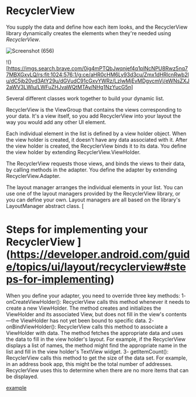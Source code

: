 # RecyclerView 
You supply the data and define how each item looks, and the RecyclerView library dynamically creates the elements when they're needed using _RecyclerView_.


![Screenshot (656)](https://user-images.githubusercontent.com/97829483/166918994-7fbaf210-e045-4785-87d6-9eaa846148cf.png)


!()[https://imgs.search.brave.com/0ig4mPTQbJwqnjef4q1plNcNPU8Rwz5nq77MBXGxvLQ/rs:fit:1024:576:1/g:ce/aHR0cHM6Ly93d3cu/Zmx1dHRlcnRwb2lu/dC5jb20vd3AtY29u/dGVudC91cGxvYWRz/LzIwMjEvMDgvcmVj/eWNsZXJ2aWV3LWlu/LWFuZHJvaWQtMTAy/NHg1NzYucG5n]

Several different classes work together to build your dynamic list.

RecyclerView is the ViewGroup that contains the views corresponding to your data. It's a view itself, so you add RecyclerView into your layout the way you would add any other UI element.

Each individual element in the list is defined by a view holder object. When the view holder is created, it doesn't have any data associated with it. After the view holder is created, the RecyclerView binds it to its data. You define the view holder by extending RecyclerView.ViewHolder.

The RecyclerView requests those views, and binds the views to their data, by calling methods in the adapter. You define the adapter by extending RecyclerView.Adapter.

The layout manager arranges the individual elements in your list. You can use one of the layout managers provided by the RecyclerView library, or you can define your own. Layout managers are all based on the library's LayoutManager abstract class.
[
# Steps for implementing your RecyclerView ](https://developer.android.com/guide/topics/ui/layout/recyclerview#steps-for-implementing)


When you define your adapter, you need to override three key methods:
1- onCreateViewHolder(): RecyclerView calls this method whenever it needs to create a new ViewHolder. The method creates and initializes the ViewHolder and its associated View, but does not fill in the view's contents—the ViewHolder has not yet been bound to specific data.
2- onBindViewHolder(): RecyclerView calls this method to associate a ViewHolder with data. The method fetches the appropriate data and uses the data to fill in the view holder's layout. For example, if the RecyclerView displays a list of names, the method might find the appropriate name in the list and fill in the view holder's TextView widget.
3- getItemCount(): RecyclerView calls this method to get the size of the data set. For example, in an address book app, this might be the total number of addresses. RecyclerView uses this to determine when there are no more items that can be displayed.

[example](https://developer.android.com/guide/topics/ui/layout/recyclerview#implement-adapter) 
